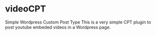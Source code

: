 # videoCPT
Simple Wordpress Custom Post Type
This is a very simple CPT plugin to post youtube embeded videos in a Wordpress page.
